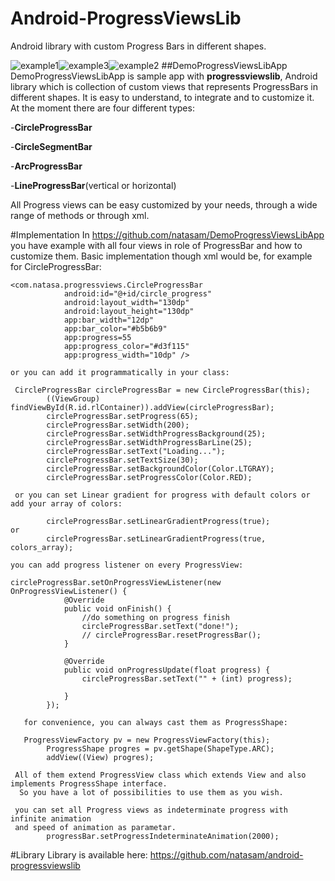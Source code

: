 # Android-ProgressViewsLib
Android library with custom Progress Bars in different shapes. 

![example1](https://github.com/natasam/DemoProgressViewsLibApp/blob/master/screenshots/Screenshot_2015-12-13-17-36-48.png)![example3](https://github.com/natasam/DemoProgressViewsLibApp/blob/master/screenshots/Screenshot_2015-12-13-18-23-10.png)![example2](https://github.com/natasam/DemoProgressViewsLibApp/blob/master/screenshots/Screenshot_2015-12-13-15-56-38.png)
##DemoProgressViewsLibApp
DemoProgressViewsLibApp is sample app with **progressviewslib**, Android library which is collection of custom views that represents 
ProgressBars in different shapes. It is easy to understand, to integrate and to customize it.
At the moment there are four different types:

-**CircleProgressBar**

-**CircleSegmentBar**

-**ArcProgressBar**

-**LineProgressBar**(vertical or horizontal)

All Progress views can be easy customized by your needs, through a wide range of methods or through xml.

#Implementation
In https://github.com/natasam/DemoProgressViewsLibApp you have example with all four views in role of ProgressBar and 
how to customize them.
Basic implementation though xml would be, for example for CircleProgressBar:
```
<com.natasa.progressviews.CircleProgressBar
            android:id="@+id/circle_progress"
            android:layout_width="130dp"
            android:layout_height="130dp"
            app:bar_width="12dp"
            app:bar_color="#b5b6b9"
            app:progress=55
            app:progress_color="#d3f115"
            app:progress_width="10dp" />
            
or you can add it programmatically in your class:
 
 CircleProgressBar circleProgressBar = new CircleProgressBar(this);
        ((ViewGroup) findViewById(R.id.rlContainer)).addView(circleProgressBar);
        circleProgressBar.setProgress(65);
        circleProgressBar.setWidth(200);
        circleProgressBar.setWidthProgressBackground(25);
        circleProgressBar.setWidthProgressBarLine(25);
        circleProgressBar.setText("Loading...");
        circleProgressBar.setTextSize(30);
        circleProgressBar.setBackgroundColor(Color.LTGRAY);
        circleProgressBar.setProgressColor(Color.RED);
         
 or you can set Linear gradient for progress with default colors or add your array of colors:

        circleProgressBar.setLinearGradientProgress(true);
or
        circleProgressBar.setLinearGradientProgress(true, colors_array);
 
you can add progress listener on every ProgressView:

circleProgressBar.setOnProgressViewListener(new OnProgressViewListener() {
            @Override
            public void onFinish() {
                //do something on progress finish
                circleProgressBar.setText("done!");
                // circleProgressBar.resetProgressBar();
            }

            @Override
            public void onProgressUpdate(float progress) {
                circleProgressBar.setText("" + (int) progress);

            }
        });
        
   for convenience, you can always cast them as ProgressShape:
   
   ProgressViewFactory pv = new ProgressViewFactory(this);
        ProgressShape progres = pv.getShape(ShapeType.ARC);
        addView((View) progres);
        
 All of them extend ProgressView class which extends View and also implements ProgressShape interface.
  So you have a lot of possibilities to use them as you wish.

 you can set all Progress views as indeterminate progress with infinite animation 
 and speed of animation as parametar.
        progressBar.setProgressIndeterminateAnimation(2000);
 ```
  
#Library
  Library is available here: https://github.com/natasam/android-progressviewslib
